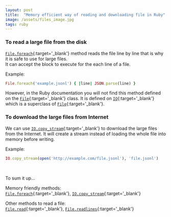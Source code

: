 ```yaml
---
layout: post
title:  "Memory efficient way of reading and downloading file in Ruby"
image: /assets/files_image.jpg
tags: ruby
---
```


### To read a large file from the disk

[`File.foreach`](https://ruby-doc.org/core-2.7.1/IO.html#method-c-foreach){:target='\_blank'} method reads the file line by line that is why it is safe to use for large files.  
It can accept the block to execute for the each line of a file.

Example:  

```ruby
File.foreach('example.jsonl') { |line| JSON.parse(line) }
```

However, in the Ruby documentation you will not find this method defined on the [`File`](https://ruby-doc.org/core-2.7.1/File.html){:target='\_blank'} class. It is defined on [`IO`](https://ruby-doc.org/core-2.7.1/IO.html){:target='\_blank'} which is a superclass of [`File`](https://ruby-doc.org/core-2.7.1/File.html){:target='\_blank'}.


### To download the large files from Internet

We can use [`IO.copy_stream`](https://ruby-doc.org/core-2.7.1/IO.html#method-c-copy_stream){:target='\_blank'} to download the large files from the Internet. It will create a stream instead of loading the whole file into memory before writing.

Example:  

```ruby
IO.copy_stream(open('http://example.com/file.jsonl'), 'file.jsonl')
```
<br />

To sum it up...

Memory friendly methods:  
[`File.foreach`](https://ruby-doc.org/core-2.7.1/IO.html#method-c-foreach){:target='\_blank'}, [`IO.copy_stream`](https://ruby-doc.org/core-2.7.1/IO.html#method-c-copy_stream){:target='\_blank'}

Other methods to read a file:  
[`File.read`](https://ruby-doc.org/core-2.7.1/IO.html#method-c-read){:target='\_blank'}, [`File.readlines`](https://ruby-doc.org/core-2.7.1/IO.html#method-c-readlines){:target='\_blank'}
